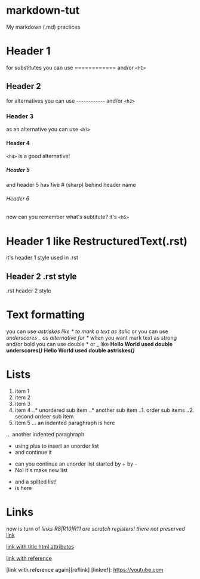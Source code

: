 # markdown-tut
My markdown (.md) practices

# Header 1
for substitutes you can use ============ and/or `<h1>`
  
## Header 2
for alternatives you can use ------------ and/or `<h2>`

### Header 3
as an alternative you can use `<h3>`

#### Header 4
`<h4>` is a good alternative!

##### Header 5
and header 5 has five # (sharp) behind header name

###### Header 6
now can you remember what's subtitute? it's `<h6>`

Header 1 like RestructuredText(.rst)
====================================
it's header 1 style used in .rst

Header 2 .rst style
--------------------
.rst header 2 style

Text formatting
================

you can use *astriskes like * to mark a text as italic* or you can use _underscores _ as alternative for *_
when you want mark text as strong and/or bold you can use double * or _ like
__Hello World used double underscores(_)___
**Hello World used double astriskes(*)***

# Lists
1. item 1
2. item 2
3. item 3
4. item 4
..* unordered sub item
..* another sub item
..1. order sub items
..2. second ordeer sub item
5. item 5
... an indented paraghraph is here

... another indented paraghraph

+ using plus to insert an unorder list
+ and continue it
- can you continue an unorder list started by + by -
- No! it's make new list

* and a splited list!
* is here

# Links
now is turn of _links_ 
*R8|R10|R11 are scratch registers! there not preserved*
[link](https://google.com)

[link with title html attributes](https://google.com "google.com popularest search engine in the earth")

[link with reference][an-example-link]

[an-example-link]: https://google.com

[link with reference again][reflink]
[linkref]: https://youtube.com
